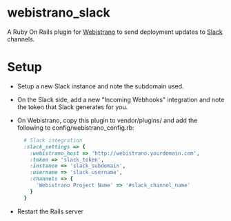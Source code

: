 webistrano_slack
================

A Ruby On Rails plugin for [Webistrano](https://github.com/peritor/webistrano) to send deployment updates to [Slack](https://slack.com/) channels.

# Setup
* Setup a new Slack instance and note the subdomain used.
* On the Slack side, add a new "Incoming Webhooks" integration and note the token that Slack generates for you.
* On Webistrano, copy this plugin to vendor/plugins/ and add the following to config/webistrano_config.rb:

  ```ruby
    # Slack integration
    :slack_settings => {
      :webistrano_host => 'http://webistrano.yourdomain.com',
      :token => 'slack_token',
      :instance => 'slack_subdomain',
      :username => 'slack_username',
      :channels => {
        'Webistrano Project Name' => '#slack_channel_name'
      }   
    }
  ```

* Restart the Rails server
